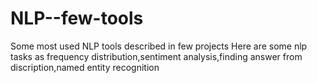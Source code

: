 # NLP--few-tools
Some most used NLP tools described in few projects
Here are some nlp tasks as frequency distribution,sentiment analysis,finding answer from discription,named entity recognition
